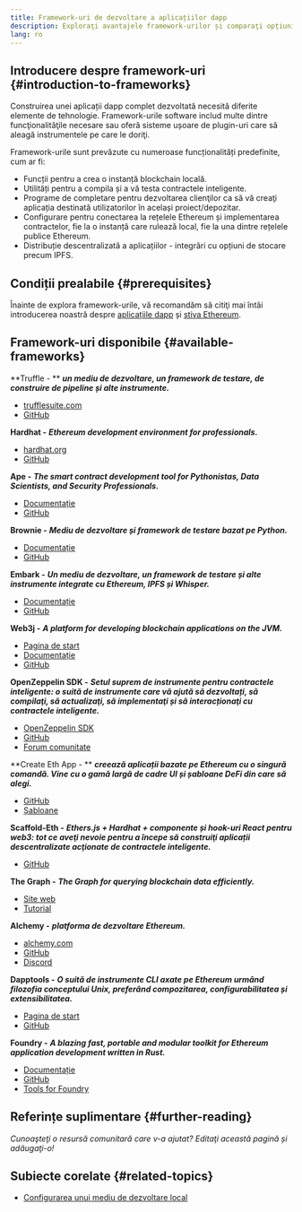 ```yaml
---
title: Framework-uri de dezvoltare a aplicațiilor dapp
description: Exploraţi avantajele framework-urilor și comparaţi opțiunile disponibile.
lang: ro
---
```


## Introducere despre framework-uri {#introduction-to-frameworks}

Construirea unei aplicații dapp complet dezvoltată necesită diferite elemente de tehnologie. Framework-urile software includ multe dintre funcţionalităţile necesare sau oferă sisteme ușoare de plugin-uri care să aleagă instrumentele pe care le doriţi.

Framework-urile sunt prevăzute cu numeroase funcționalități predefinite, cum ar fi:

- Funcții pentru a crea o instanță blockchain locală.
- Utilități pentru a compila și a vă testa contractele inteligente.
- Programe de completare pentru dezvoltarea clienţilor ca să vă creaţi aplicația destinată utilizatorilor în același proiect/depozitar.
- Configurare pentru conectarea la rețelele Ethereum și implementarea contractelor, fie la o instanță care rulează local, fie la una dintre rețelele publice Ethereum.
- Distribuție descentralizată a aplicațiilor - integrări cu opțiuni de stocare precum IPFS.

## Condiții prealabile {#prerequisites}

Înainte de explora framework-urile, vă recomandăm să citiţi mai întâi introducerea noastră despre [aplicațiile dapp](/developers/docs/dapps/) și [stiva Ethereum](/developers/docs/ethereum-stack/).

## Framework-uri disponibile {#available-frameworks}

**Truffle - ** **_un mediu de dezvoltare, un framework de testare, de construire de pipeline și alte instrumente._**

- [trufflesuite.com](https://www.trufflesuite.com/)
- [GitHub](https://github.com/trufflesuite/truffle)

**Hardhat -** **_Ethereum development environment for professionals._**

- [hardhat.org](https://hardhat.org)
- [GitHub](https://github.com/nomiclabs/hardhat)

**Ape -** **_The smart contract development tool for Pythonistas, Data Scientists, and Security Professionals._**

- [Documentație](https://docs.apeworx.io/ape/stable/)
- [GitHub](https://github.com/ApeWorX/ape)

**Brownie -** **_Mediu de dezvoltare și framework de testare bazat pe Python._**

- [Documentație](https://eth-brownie.readthedocs.io/en/latest/)
- [GitHub](https://github.com/eth-brownie/brownie)

**Embark -** **_Un mediu de dezvoltare, un framework de testare și alte instrumente integrate cu Ethereum, IPFS și Whisper._**

- [Documentație](https://embark.status.im/docs/)
- [GitHub](https://github.com/embark-framework/embark)

**Web3j -** **_A platform for developing blockchain applications on the JVM._**

- [Pagina de start](https://www.web3labs.com/web3j-sdk)
- [Documentație](https://docs.web3j.io)
- [GitHub](https://github.com/web3j/web3j)

**OpenZeppelin SDK -** **_Setul suprem de instrumente pentru contractele inteligente: o suită de instrumente care vă ajută să dezvoltați, să compilaţi, să actualizaţi, să implementaţi și să interacționaţi cu contractele inteligente._**

- [OpenZeppelin SDK](https://openzeppelin.com/sdk/)
- [GitHub](https://github.com/OpenZeppelin/openzeppelin-sdk)
- [Forum comunitate](https://forum.openzeppelin.com/c/support/17)

**Create Eth App - ** **_creează aplicații bazate pe Ethereum cu o singură comandă. Vine cu o gamă largă de cadre UI și șabloane DeFi din care să alegi._**

- [GitHub](https://github.com/paulrberg/create-eth-app)
- [Șabloane](https://github.com/PaulRBerg/create-eth-app/tree/develop/templates)

**Scaffold-Eth -** **_Ethers.js + Hardhat + componente și hook-uri React pentru web3: tot ce aveţi nevoie pentru a începe să construiţi aplicații descentralizate acţionate de contractele inteligente._**

- [GitHub](https://github.com/austintgriffith/scaffold-eth)

**The Graph -** **_The Graph for querying blockchain data efficiently._**

- [Site web](https://thegraph.com/)
- [Tutorial](/developers/tutorials/the-graph-fixing-web3-data-querying/)

**Alchemy -** **_platforma de dezvoltare Ethereum._**

- [alchemy.com](https://www.alchemy.com/)
- [GitHub](https://github.com/alchemyplatform)
- [Discord](https://discord.com/invite/A39JVCM)

**Dapptools -** **_O suită de instrumente CLI axate pe Ethereum urmând filozofia conceptului Unix, preferând compozitarea, configurabilitatea și extensibilitatea._**

- [Pagina de start](https://dapp.tools/)
- [GitHub](https://github.com/dapphub/dapptools/)

**Foundry -** **_A blazing fast, portable and modular toolkit for Ethereum application development written in Rust._**

- [Documentație](https://book.getfoundry.sh/)
- [GitHub](https://github.com/gakonst/foundry/)
- [Tools for Foundry](https://github.com/crisgarner/awesome-foundry)

## Referințe suplimentare {#further-reading}

_Cunoaşteţi o resursă comunitară care v-a ajutat? Editaţi această pagină și adăugaţi-o!_

## Subiecte corelate {#related-topics}

- [Configurarea unui mediu de dezvoltare local](/developers/local-environment/)
